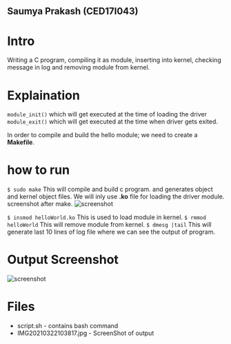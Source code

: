 ## Saumya Prakash (CED17I043)
# Intro
Writing a C program, compiling it as module, inserting into kernel, checking message in log and removing module from kernel.
# Explaination
```module_init()```  which will get executed at the time of loading the driver
```module_exit()``` which will get executed at the time when driver gets exited.

In order to compile and build the hello module; we need to create a **Makefile**.

# how to run
```$ sudo make```
This will compile and build c program. and generates object and kernel object files. We will inly use **.ko** file for loading the driver module.
screenshot after make.
![screenshot](https://github.com/saumyaprakash30/device-drivers-lab/blob/master/lab2/5/make.png)

```$ insmod helloWorld.ko```
This is used to load module in kernel.
```$ rmmod helloWorld```
This will remove module from kernel.
```$ dmesg |tail```
This will generate last 10 lines of log file where we can see the output of program.
# Output Screenshot
![screenshot](https://github.com/saumyaprakash30/device-drivers-lab/blob/master/lab2/5/output.png)
# Files
* script.sh - contains bash command
* IMG20210322103817.jpg - ScreenShot of output